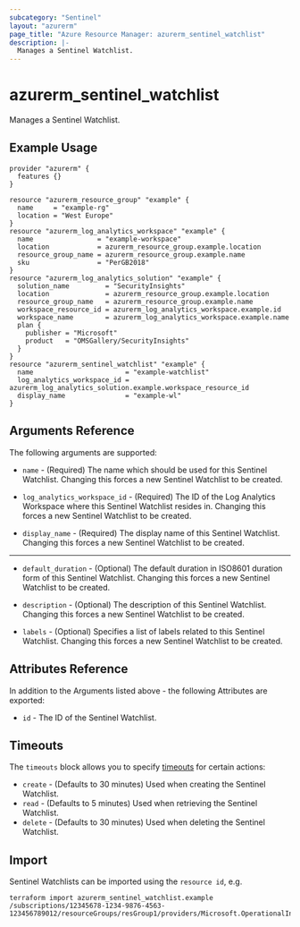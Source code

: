 ```yaml
---
subcategory: "Sentinel"
layout: "azurerm"
page_title: "Azure Resource Manager: azurerm_sentinel_watchlist"
description: |-
  Manages a Sentinel Watchlist.
---
```


# azurerm_sentinel_watchlist

Manages a Sentinel Watchlist.

## Example Usage

```hcl
provider "azurerm" {
  features {}
}

resource "azurerm_resource_group" "example" {
  name     = "example-rg"
  location = "West Europe"
}
resource "azurerm_log_analytics_workspace" "example" {
  name                = "example-workspace"
  location            = azurerm_resource_group.example.location
  resource_group_name = azurerm_resource_group.example.name
  sku                 = "PerGB2018"
}
resource "azurerm_log_analytics_solution" "example" {
  solution_name         = "SecurityInsights"
  location              = azurerm_resource_group.example.location
  resource_group_name   = azurerm_resource_group.example.name
  workspace_resource_id = azurerm_log_analytics_workspace.example.id
  workspace_name        = azurerm_log_analytics_workspace.example.name
  plan {
    publisher = "Microsoft"
    product   = "OMSGallery/SecurityInsights"
  }
}
resource "azurerm_sentinel_watchlist" "example" {
  name                       = "example-watchlist"
  log_analytics_workspace_id = azurerm_log_analytics_solution.example.workspace_resource_id
  display_name               = "example-wl"
}
```

## Arguments Reference

The following arguments are supported:

* `name` - (Required) The name which should be used for this Sentinel Watchlist. Changing this forces a new Sentinel Watchlist to be created.

* `log_analytics_workspace_id` - (Required) The ID of the Log Analytics Workspace where this Sentinel Watchlist resides in. Changing this forces a new Sentinel Watchlist to be created.

* `display_name` - (Required) The display name of this Sentinel Watchlist. Changing this forces a new Sentinel Watchlist to be created.

---

* `default_duration` - (Optional) The default duration in ISO8601 duration form of this Sentinel Watchlist. Changing this forces a new Sentinel Watchlist to be created.

* `description` - (Optional) The description of this Sentinel Watchlist. Changing this forces a new Sentinel Watchlist to be created.

* `labels` - (Optional) Specifies a list of labels related to this Sentinel Watchlist. Changing this forces a new Sentinel Watchlist to be created.

## Attributes Reference

In addition to the Arguments listed above - the following Attributes are exported: 

* `id` - The ID of the Sentinel Watchlist.

## Timeouts

The `timeouts` block allows you to specify [timeouts](https://www.terraform.io/docs/configuration/resources.html#timeouts) for certain actions:

* `create` - (Defaults to 30 minutes) Used when creating the Sentinel Watchlist.
* `read` - (Defaults to 5 minutes) Used when retrieving the Sentinel Watchlist.
* `delete` - (Defaults to 30 minutes) Used when deleting the Sentinel Watchlist.

## Import

Sentinel Watchlists can be imported using the `resource id`, e.g.

```shell
terraform import azurerm_sentinel_watchlist.example /subscriptions/12345678-1234-9876-4563-123456789012/resourceGroups/resGroup1/providers/Microsoft.OperationalInsights/workspaces/workspace1/providers/Microsoft.SecurityInsights/watchlists/list1
```
